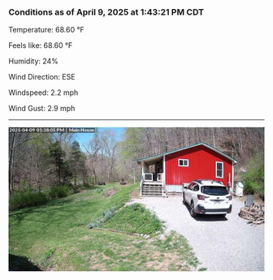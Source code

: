 ### Conditions as of April 9, 2025 at 1:43:21 PM CDT 

Temperature: 68.60 &deg;F

Feels like: 68.60 &deg;F

Humidity: 24%

Wind Direction: ESE

Windspeed: 2.2 mph

Wind Gust: 2.9 mph

---

<img src="./images/latest.jpeg"/>

